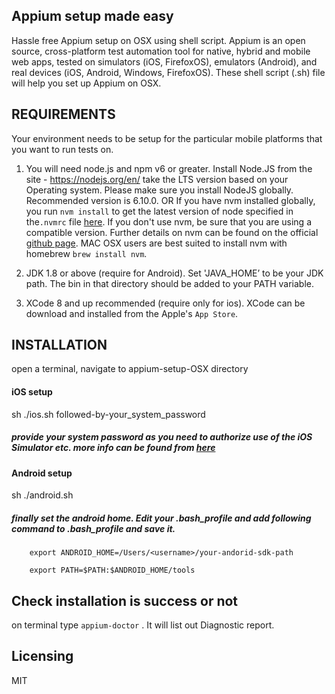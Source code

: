 ## Appium setup made easy

Hassle free Appium setup on OSX using shell script.
Appium is an open source, cross-platform test automation tool for native, hybrid and mobile web apps, tested on simulators (iOS, FirefoxOS), emulators (Android), and real devices (iOS, Android, Windows, FirefoxOS). These shell script (.sh) file will help you set up Appium on OSX.

## REQUIREMENTS

Your environment needs to be setup for the particular mobile platforms that you want to run tests on.

1. You will need node.js and npm v6 or greater. Install Node.JS from the site - https://nodejs.org/en/  take the LTS version based on your Operating system. Please make sure you install NodeJS globally. Recommended version is 6.10.0. OR  If you have nvm installed globally, you run `nvm install` to get the latest version of node specified in the`.nvmrc` file [here](/.nvmrc).  If you don't use nvm, be sure that you are using a compatible version. Further details on nvm can be found on the official [github page](https://github.com/creationix/nvm). MAC OSX users are best suited to install nvm with homebrew `brew install nvm`.

2. JDK 1.8 or above (require for Android). Set 'JAVA_HOME’ to be your JDK path. The bin in that directory should be added to your PATH variable.
3. XCode 8 and up recommended (require only for ios). XCode can be download and installed from the Apple's `App Store`.

## INSTALLATION

open a terminal, navigate to appium-setup-OSX directory

#### iOS setup
sh ./ios.sh followed-by-your_system_password

##### provide your system password as you need to authorize use of the iOS Simulator etc. more info can be found from [here](http://appium.io/slate/en/master/?javascript#about-appium)

#### Android setup
sh ./android.sh

##### finally set the android home. Edit your .bash_profile and add following command to .bash_profile and save it.

        export ANDROID_HOME=/Users/<username>/your-andorid-sdk-path

        export PATH=$PATH:$ANDROID_HOME/tools

## Check installation is success or not
on terminal type `appium-doctor` . It will list out Diagnostic report.

## Licensing

MIT
